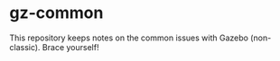 # gz-common
This repository keeps notes on the common issues with Gazebo (non-classic). Brace yourself!
